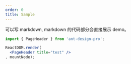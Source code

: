 ```yaml
---
order: 0
title: Sample
---
```


可以写 markdown, markdown 的代码部分会直接展示 demo。

````jsx
import { PageHeader } from 'ant-design-pro';

ReactDOM.render(
  <PageHeader title="test" />
, mountNode);
````
